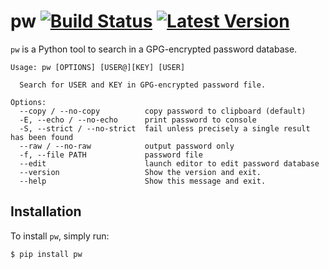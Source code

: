 # pw [![Build Status](https://travis-ci.org/catch22/pw.svg?branch=master)](https://travis-ci.org/catch22/pw) [![Latest Version](https://badge.fury.io/py/pw.svg)](https://pypi.python.org/pypi/pw/)

`pw` is a Python tool to search in a GPG-encrypted password database.

```
Usage: pw [OPTIONS] [USER@][KEY] [USER]

  Search for USER and KEY in GPG-encrypted password file.

Options:
  --copy / --no-copy          copy password to clipboard (default)
  -E, --echo / --no-echo      print password to console
  -S, --strict / --no-strict  fail unless precisely a single result has been found
  --raw / --no-raw            output password only
  -f, --file PATH             password file
  --edit                      launch editor to edit password database
  --version                   Show the version and exit.
  --help                      Show this message and exit.
```


## Installation

To install `pw`, simply run:

```bash
$ pip install pw
```
